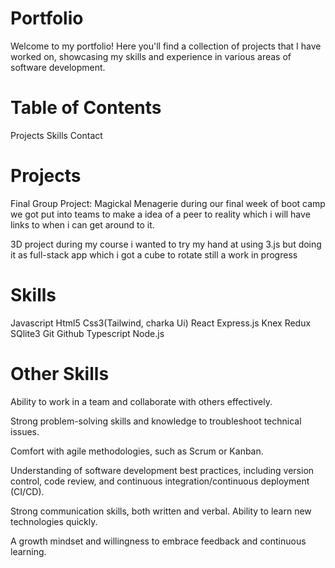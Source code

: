 # Portfolio
Welcome to my portfolio! Here you'll find a collection of projects that I have worked on, showcasing my skills and experience in various areas of software development.

# Table of Contents
Projects
Skills
Contact

# Projects
Final Group Project: Magickal Menagerie
during our final week of boot camp we got put into teams to make a idea of a peer to reality which i will have links to when i can get around to it.

3D project
during my course i wanted to try my hand at using 3.js but doing it as full-stack app which i got a cube to rotate still a work in progress 

# Skills
Javascript
Html5
Css3(Tailwind, charka Ui)
React
Express.js
Knex
Redux
SQlite3
Git
Github
Typescript
Node.js

# Other Skills
Ability to work in a team and
collaborate with others effectively.

Strong problem-solving skills and
knowledge to troubleshoot technical
issues.

Comfort with agile methodologies,
such as Scrum or Kanban.

Understanding of software
development best practices, including
version control, code review, and
continuous integration/continuous
deployment (CI/CD).

Strong communication skills, both
written and verbal.
Ability to learn new technologies
quickly.

A growth mindset and willingness to
embrace feedback and continuous
learning.
